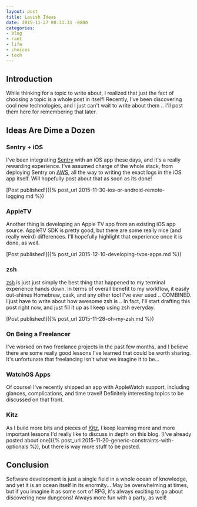 ```yaml
---
layout: post
title: Lavish Ideas
date: 2015-11-27 00:33:33 -0800
categories: 
- blog
- rant
- life
- choices
- tech
---
```


## Introduction

While thinking for a topic to write about, I realized that just the fact of choosing a topic is a whole post in itself! Recently, I've been discovering cool new technologies, and I just can't wait to write about them .. I'll post them here for remembering that later.

## Ideas Are Dime a Dozen

### Sentry + iOS

I've been integrating [Sentry](https://getsentry.com/welcome/) with an iOS app these days, and it's a really rewarding experience. I've assumed charge of the whole stack, from deploying Sentry on [AWS](http://aws.amazon.com/free), all the way to writing the exact logs in the iOS app itself. Will hopefully post about that as soon as its done!

[Post published!]({% post_url 2015-11-30-ios-or-android-remote-logging.md %})

### AppleTV

Another thing is developing an Apple TV app from an existing iOS app source. AppleTV SDK is pretty good, but there are some really nice (and really weird) differences. I'll hopefully highlight that experience once it is done, as well.

[Post published!]({% post_url 2015-12-10-developing-tvos-apps.md %})

### zsh

[zsh](http://www.zsh.org/) is just just simply the best thing that happened to my terminal experience hands down. In terms of overall benefit to my workflow, it easily out-shines Homebrew, cask, and any other tool I've ever used .. COMBINED. I just have to write about how awesome zsh is .. In fact, I'll start drafting this post right now, and just fill it up as I keep using zsh everyday.

[Post published!]({% post_url 2015-11-28-oh-my-zsh.md %})

### On Being a Freelancer

I've worked on two freelance projects in the past few months, and I believe there are some really good lessons I've learned that could be worth sharing. It's unfortunate that freelancing isn't what we imagine it to be...

### WatchOS Apps

Of course! I've recently shipped an app with AppleWatch support, including glances, complications, and time travel! Definitely interesting topics to be discussed on that front.

### Kitz

As I build more bits and pieces of [Kitz](http://kitz.io/), I keep learning more and more important lessons I'd really like to discuss in depth on this blog. [I've already posted about one]({% post_url 2015-11-20-generic-constraints-with-optionals %}), but there is way more stuff to be posted.

## Conclusion

Software development is just a single field in a whole ocean of knowledge, and yet it is an ocean itself in its enormity... May be overwhelming at times, but if you imagine it as some sort of RPG, it's always exciting to go about discovering new dungeons! Always more fun with a party, as well!
